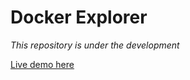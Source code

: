 Docker Explorer
========================================================================================================================
*This repository is under the development*

[Live demo here](https://kamichidu.github.io/docker-explorer/)
